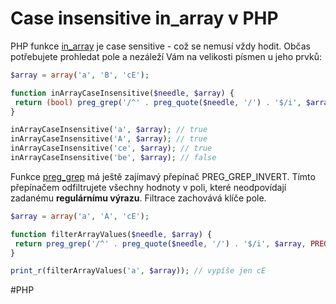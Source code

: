 # Case insensitive in_array v PHP

PHP funkce [in_array](http://php.net/manual/en/function.in-array.php) je case
sensitive - což se nemusí vždy hodit. Občas potřebujete prohledat pole a
nezáleží Vám na velikosti písmen u jeho prvků:


```php
$array = array('a', 'B', 'cE');

function inArrayCaseInsensitive($needle, $array) {
 return (bool) preg_grep('/^' . preg_quote($needle, '/') . '$/i', $array);
}

inArrayCaseInsensitive('a', $array); // true
inArrayCaseInsensitive('A', $array); // true
inArrayCaseInsensitive('ce', $array); // true
inArrayCaseInsensitive('be', $array); // false
```

Funkce [preg_grep](http://php.net/manual/en/function.preg-grep.php) má ještě
zajímavý přepínač PREG_GREP_INVERT. Tímto přepínačem odfiltrujete všechny
hodnoty v poli, které neodpovídají zadanému **regulárnímu výrazu**.
Filtrace zachovává klíče pole.

```php
$array = array('a', 'A', 'cE');

function filterArrayValues($needle, $array) {
 return preg_grep('/^' . preg_quote($needle, '/') . '$/i', $array, PREG_GREP_INVERT);
}

print_r(filterArrayValues('a', $array)); // vypíše jen cE
```

#PHP